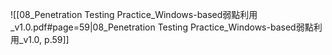 ![[08_Penetration Testing Practice_Windows-based弱點利用_v1.0.pdf#page=59|08_Penetration Testing Practice_Windows-based弱點利用_v1.0, p.59]]